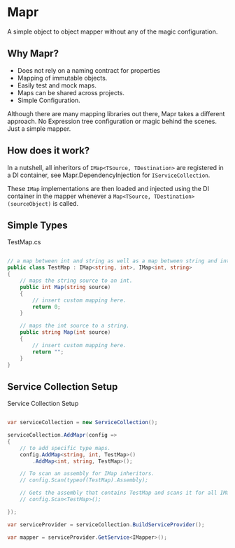 # Mapr

A simple object to object mapper without any of the magic configuration.

## Why Mapr?

- Does not rely on a naming contract for properties
- Mapping of immutable objects.
- Easily test and mock maps.
- Maps can be shared across projects.
- Simple Configuration.

Although there are many mapping libraries out there, Mapr takes a different approach. 
No Expression tree configuration or magic behind the scenes. Just a simple mapper.

## How does it work?

In a nutshell, all inheritors of `IMap<TSource, TDestination>` are registered in a DI container, 
see Mapr.DependencyInjection for `IServiceCollection`.

These `IMap` implementations are then loaded and injected using the DI container in the mapper whenever a 
`Map<TSource, TDestination>(sourceObject)` is called.

## Simple Types

TestMap.cs
```cs

// a map between int and string as well as a map between string and int.
public class TestMap : IMap<string, int>, IMap<int, string>
{
    // maps the string source to an int.
    public int Map(string source)
    {
        // insert custom mapping here.
        return 0;
    }

    // maps the int source to a string.
    public string Map(int source)
    {
        // insert custom mapping here.
        return "";
    }
}

```

## Service Collection Setup

Service Collection Setup

```cs

var serviceCollection = new ServiceCollection();

serviceCollection.AddMapr(config =>
{
    // to add specific type maps.
    config.AddMap<string, int, TestMap>()
        .AddMap<int, string, TestMap>();

    // To scan an assembly for IMap inheritors.
    // config.Scan(typeof(TestMap).Assembly);

    // Gets the assembly that contains TestMap and scans it for all IMap inheritors
    // config.Scan<TestMap>();

});

var serviceProvider = serviceCollection.BuildServiceProvider();

var mapper = serviceProvider.GetService<IMapper>();

```
